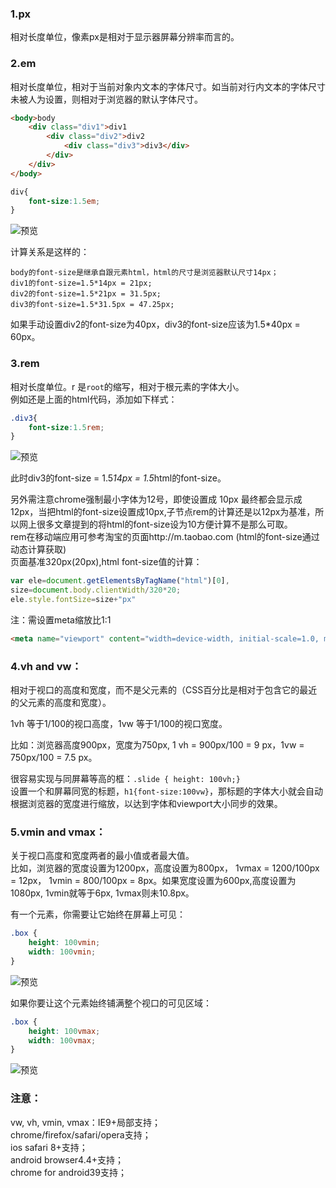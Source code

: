 ### 1.px
相对长度单位，像素px是相对于显示器屏幕分辨率而言的。

### 2.em
相对长度单位，相对于当前对象内文本的字体尺寸。如当前对行内文本的字体尺寸未被人为设置，则相对于浏览器的默认字体尺寸。 
```html
<body>body
    <div class="div1">div1
        <div class="div2">div2
            <div class="div3">div3</div>
        </div>
    </div>
</body>
```
```css
div{
    font-size:1.5em;
}
```
![预览](http://p3nqtyvgo.bkt.clouddn.com/a1.png)  

计算关系是这样的：  
```
body的font-size是继承自跟元素html，html的尺寸是浏览器默认尺寸14px；
div1的font-size=1.5*14px = 21px;
div2的font-size=1.5*21px = 31.5px;
div3的font-size=1.5*31.5px = 47.25px;
```
如果手动设置div2的font-size为40px，div3的font-size应该为1.5*40px = 60px。

### 3.rem
相对长度单位。r 是`root`的缩写，相对于根元素<html>的字体大小。  
例如还是上面的html代码，添加如下样式：  
```css
.div3{
    font-size:1.5rem;
}
```
![预览](http://p3nqtyvgo.bkt.clouddn.com/a2.png)   

此时div3的font-size = 1.5*14px = 1.5*html的font-size。  

另外需注意chrome强制最小字体为12号，即使设置成 10px 最终都会显示成 12px，当把html的font-size设置成10px,子节点rem的计算还是以12px为基准，所以网上很多文章提到的将html的font-size设为10方便计算不是那么可取。   
rem在移动端应用可参考淘宝的页面http://m.taobao.com (html的font-size通过动态计算获取)  
页面基准320px(20px),html font-size值的计算：  
```js
var ele=document.getElementsByTagName("html")[0],
size=document.body.clientWidth/320*20;
ele.style.fontSize=size+"px"
```
注：需设置meta缩放比1:1  
```html
<meta name="viewport" content="width=device-width, initial-scale=1.0, maximum-scale=1.0, minimum-scale=1.0, user-scalable=no" />
```

### 4.vh and vw：
相对于视口的高度和宽度，而不是父元素的（CSS百分比是相对于包含它的最近的父元素的高度和宽度）。  

1vh 等于1/100的视口高度，1vw 等于1/100的视口宽度。  

比如：浏览器高度900px，宽度为750px, 1 vh = 900px/100 = 9 px，1vw = 750px/100 = 7.5 px。  

很容易实现与同屏幕等高的框：`.slide { height: 100vh;}`  
设置一个和屏幕同宽的标题，`h1{font-size:100vw}`，那标题的字体大小就会自动根据浏览器的宽度进行缩放，以达到字体和viewport大小同步的效果。  

### 5.vmin and vmax：
关于视口高度和宽度两者的最小值或者最大值。  
比如，浏览器的宽度设置为1200px，高度设置为800px， 1vmax = 1200/100px = 12px， 1vmin = 800/100px = 8px。如果宽度设置为600px,高度设置为1080px, 1vmin就等于6px, 1vmax则未10.8px。  

有一个元素，你需要让它始终在屏幕上可见：  
```css
.box { 
    height: 100vmin; 
    width: 100vmin;
}
```
![预览](http://p3nqtyvgo.bkt.clouddn.com/a3.png)  

如果你要让这个元素始终铺满整个视口的可见区域：  
```css
.box { 
    height: 100vmax; 
    width: 100vmax;
}
```
![预览](http://p3nqtyvgo.bkt.clouddn.com/a4.png)  


### 注意：
vw, vh, vmin, vmax：IE9+局部支持；  
chrome/firefox/safari/opera支持；  
ios safari 8+支持；  
android browser4.4+支持；  
chrome for android39支持；